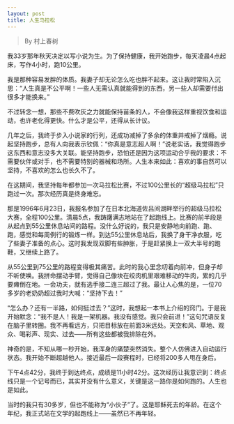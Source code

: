 ```yaml
---
layout: post
title: 人生马拉松
---
```


>By 村上春树

我33岁那年秋天决定以写小说为生。为了保持健康，我开始跑步，每天凌晨4点起床，写作4小时，跑10公里。

我是那种容易发胖的体质。我妻子却无论怎么吃也胖不起来。这让我时常陷入沉思：“人生真是不公平啊！一些人无需认真就能得到的东西，另一些人却需要付出很多才能换来。”

不过转念一想，那些不费吹灰之力就能保持苗条的人，不会像我这样重视饮食和运动，也许老化得更快。什么才是公平，还得从长计议。

几年之后，我终于步入小说家的行列，还成功减掉了多余的体重并戒掉了烟瘾。说起坚持跑步，总有人向我表示钦佩：“你真是意志超人啊！”说老实话，我觉得跑步这东西和意志没多大关联。能坚持跑步，恐怕还是因为这项运动合乎我的要求：不需要伙伴或对手，也不需要特别的器械和场所。人生本来如此：喜欢的事自然可以坚持，不喜欢的怎么也长久不了。

在这期间，我坚持每年都参加一次马拉松比赛，不过100公里长的“超级马拉松”只跑过一次。那次经历真是终身难忘。

那是1996年6月23日，我报名参加了在日本北海道佐吕间湖畔举行的超级马拉松大赛，全程100公里。清晨5点，我踌躇满志地站在了起跑线上。比赛的前半段是从起点到55公里休息站间的路程。没什么好说的，我只是安静地向前跑、跑、跑，感觉和每周例行的锻炼一样。到达55公里休息站后，我换了身干净衣服，吃了些妻子准备的点心。这时我发现双脚有些肿胀，于是赶紧换上一双大半号的跑鞋，又继续上路了。

从55公里到75公里的路程变得极其痛苦。此时的我心里念叨着向前冲，但身子却不听使唤。我拼命摆动手臂，觉得自己像块在绞肉机里艰难移动的牛肉，累的几乎要瘫倒在地。一会功夫，就有选手接二连三超过了我。最让人心焦的是，一位70多岁的老奶奶超过我时大喊：“坚持下去！”

“怎么办？还有一半路，如何挺过去？”这时，我想起一本书上介绍的窍门。于是我开始默念：“我不是人！我是一架机器。我没有感觉。我只会前进！”这句咒语反复在脑子里转圈。我不再看远方，只把目标放在前面3米远处。天空和风、草地、观众、喝彩声、现实、过去——所有这些都被我排除在外。

神奇的是，不知从哪一秒开始，我浑身的痛楚突然消失。整个人仿佛进入自动运行状态。我开始不断超越他人。接近最后一段赛程时，已经将200多人甩在身后。

下午4点42分，我终于到达终点，成绩是11小时42分。这次经历让我意识到：终点线只是一个记号而已，其实并没有什么意义，关键是这一路你是如何跑的。人生也是如此。

当时的我只有30多岁，但也不能称为“小伙子”了。这是耶稣死去的年龄。在这个年纪，我正式站在文学的起跑线上——虽然已不再年轻。
